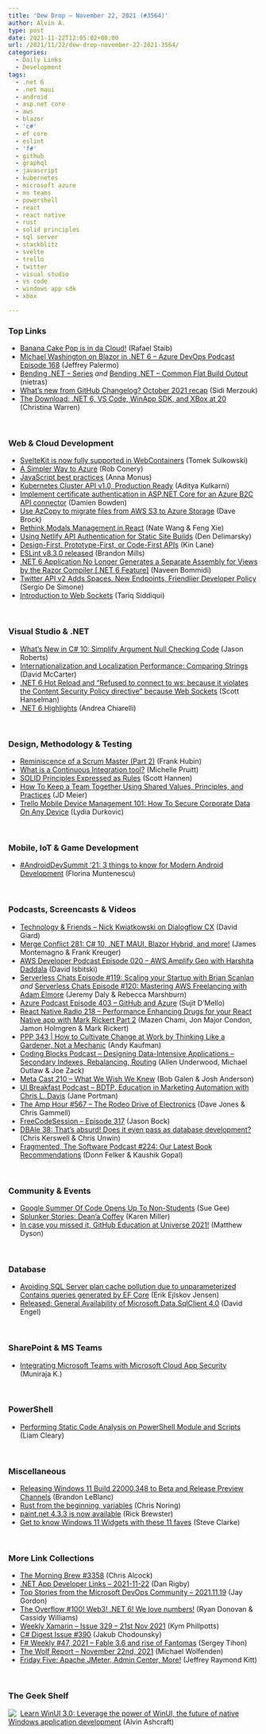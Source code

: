 ```yaml
---
title: 'Dew Drop – November 22, 2021 (#3564)'
author: Alvin A.
type: post
date: 2021-11-22T12:05:02+00:00
url: /2021/11/22/dew-drop-november-22-2021-3564/
categories:
  - Daily Links
  - Development
tags:
  - .net 6
  - .net maui
  - android
  - asp.net core
  - aws
  - blazor
  - 'c#'
  - ef core
  - eslint
  - 'f#'
  - github
  - graphql
  - javascript
  - kubernetes
  - microsoft azure
  - ms teams
  - powershell
  - react
  - react native
  - rust
  - solid principles
  - sql server
  - stackblitz
  - svelte
  - trello
  - twitter
  - visual studio
  - vs code
  - windows app sdk
  - xbox

---
```

### <a name="top"></a>Top Links

  * <a href="https://chillicream.com/blog/2021/11/22/banana-cake-pop-cloud" target="_blank" rel="noopener">Banana Cake Pop is in da Cloud!</a> (Rafael Staib)
  * <a href="http://azuredevopspodcast.clear-measure.com/michael-washington-on-blazor-in-net-6-episode-168" target="_blank" rel="noopener">Michael Washington on Blazor in .NET 6 &#8211; Azure DevOps Podcast Episode 168</a> (Jeffrey Palermo)
  * <a href="http://nietras.com/2021/11/18/bendingdotnet-series/" target="_blank" rel="noopener">Bending .NET &#8211; Series</a> _and_ <a href="http://nietras.com/2021/11/19/bendingdotnet-common-flat-build-output/" target="_blank" rel="noopener">Bending .NET &#8211; Common Flat Build Output</a> (nietras)
  * <a href="https://github.blog/2021-11-19-whats-new-from-github-changelog-october-2021-recap/" target="_blank" rel="noopener">What’s new from GitHub Changelog? October 2021 recap</a> (Sidi Merzouk)
  * <a href="http://www.youtube.com/watch?v=wAOgAUvC9kY" target="_blank" rel="noopener">The Download: .NET 6, VS Code, WinApp SDK, and XBox at 20</a> (Christina Warren)

&nbsp;

### <a name="web"></a>Web & Cloud Development

  * <a href="https://blog.stackblitz.com/posts/sveltekit-supported-in-webcontainers/" target="_blank" rel="noopener">SvelteKit is now fully supported in WebContainers</a> (Tomek Sulkowski)
  * <a href="http://rob.conery.io/2021/11/19/a-simpler-way-to-azure/" target="_blank" rel="noopener">A Simpler Way to Azure</a> (Rob Conery)
  * <a href="https://raygun.com/blog/javascript-best-practices/" target="_blank" rel="noopener">JavaScript best practices</a> (Anna Monus)
  * <a href="https://www.infoq.com/news/2021/11/kubernetes-cluster-api/?utm_campaign=infoq_content&utm_source=infoq&utm_medium=feed&utm_term=global" target="_blank" rel="noopener">Kubernetes Cluster API v1.0, Production Ready</a> (Aditya Kulkarni)
  * <a href="https://damienbod.com/2021/11/22/implement-certificate-authentication-in-asp-net-core-for-an-azure-b2c-api-connector/" target="_blank" rel="noopener">Implement certificate authentication in ASP.NET Core for an Azure B2C API connector</a> (Damien Bowden)
  * <a href="https://www.daveabrock.com/2021/11/21/use-azcopy-to-migrate-files-from-aws-s3-to-azure-storage/" target="_blank" rel="noopener">Use AzCopy to migrate files from AWS S3 to Azure Storage</a> (Dave Brock)
  * <a href="https://tech.ebayinc.com/engineering/rethink-modals-management-in-react/" target="_blank" rel="noopener">Rethink Modals Management in React</a> (Nate Wang & Feng Xie)
  * <a href="https://den.dev/blog/api-authentication-netlify-builds/" target="_blank" rel="noopener">Using Netlify API Authentication for Static Site Builds</a> (Den Delimarsky)
  * <a href="http://apievangelist.com/2021/11/20/design-first-prototype-first-or-code-first-apis/" target="_blank" rel="noopener">Design-First, Prototype-First, or Code-First APIs</a> (Kin Lane)
  * <a href="https://eslint.org/blog/2021/11/eslint-v8.3.0-released" target="_blank" rel="noopener">ESLint v8.3.0 released</a> (Brandon Mills)
  * <a href="https://www.learmoreseekmore.com/2021/11/dotnet6-application-no-longer-generates-a-seperate-assembly-for-views-by-the-razor-compiler.html" target="_blank" rel="noopener">.NET 6 Application No Longer Generates a Separate Assembly for Views by the Razor Compiler [.NET 6 Feature]</a> (Naveen Bommidi)
  * <a href="https://www.infoq.com/news/2021/11/twitter-api-v2/?utm_campaign=infoq_content&utm_source=infoq&utm_medium=feed&utm_term=global" target="_blank" rel="noopener">Twitter API v2 Adds Spaces, New Endpoints, Friendlier Developer Policy</a> (Sergio De Simone)
  * <a href="https://www.developer.com/web-services/intro-web-sockets/" target="_blank" rel="noopener">Introduction to Web Sockets</a> (Tariq Siddiqui)

&nbsp;

### <a name="dotnet"></a>Visual Studio & .NET

  * <a href="http://dontcodetired.com/blog/post/Whats-New-in-C-10-Simplify-Argument-Null-Checking-Code" target="_blank" rel="noopener">What’s New in C# 10: Simplify Argument Null Checking Code</a> (Jason Roberts)
  * <a href="https://dotnettips.wordpress.com/2021/11/22/internationalization-and-localization-performance-comparing-strings/" target="_blank" rel="noopener">Internationalization and Localization Performance: Comparing Strings</a> (David McCarter)
  * <a href="http://feeds.hanselman.com/~/673288256/0/scotthanselman~NET-Hot-Reload-and-Refused-to-connect-to-ws-because-it-violates-the-Content-Security-Policy-directive-because-Web-Sockets" target="_blank" rel="noopener">.NET 6 Hot Reload and &#8220;Refused to connect to ws: because it violates the Content Security Policy directive&#8221; because Web Sockets</a> (Scott Hanselman)
  * <a href="https://auth0.com/blog/dotnet6-whats-new/" target="_blank" rel="noopener">.NET 6 Highlights</a> (Andrea Chiarelli)

&nbsp;

### <a name="design"></a>Design, Methodology & Testing

  * <a href="https://blog.scottlogic.com/2021/11/17/reminiscence-of-a-scrum-master-part-ii.html" target="_blank" rel="noopener">Reminiscence of a Scrum Master (Part 2)</a> (Frank Hubin)
  * <a href="http://blog.travis-ci.com/2021-11-19-citool" target="_blank" rel="noopener">What is a Continuous Integration tool?</a> (Michelle Pruitt)
  * <a href="http://scotthannen.org/blog/2021/11/19/solid-principles-expressed-as-rules.html" target="_blank" rel="noopener">SOLID Principles Expressed as Rules</a> (Scott Hannen)
  * <a href="https://jdmeier.com/shared-values-and-principles/" target="_blank" rel="noopener">How To Keep a Team Together Using Shared Values, Principles, and Practices</a> (JD Meier)
  * <a href="https://blog.trello.com/enterprise/trello-mobile-device-management" target="_blank" rel="noopener">Trello Mobile Device Management 101: How To Secure Corporate Data On Any Device</a> (Lydia Durkovic)

&nbsp;

### <a name="mobile"></a>Mobile, IoT & Game Development

  * <a href="http://android-developers.googleblog.com/2021/11/ads21-modern-android-development.html" target="_blank" rel="noopener">#AndroidDevSummit ‘21: 3 things to know for Modern Android Development</a> (Florina Muntenescu)

&nbsp;

### <a name="podcasts"></a>Podcasts, Screencasts & Videos

  * <a href="https://www.DavidGiard.com/2021/11/22/NickKwiatkowskiOnDialogflowCX.aspx" target="_blank" rel="noopener">Technology & Friends &#8211; Nick Kwiatkowski on Dialogflow CX</a> (David Giard)
  * <a href="http://www.mergeconflict.fm/281" target="_blank" rel="noopener">Merge Conflict 281: C# 10, .NET MAUI, Blazor Hybrid, and more!</a> (James Montemagno & Frank Kreuger)
  * <a href="https://soundcloud.com/awsdevelopers/episode-020-aws-amplify-geo-with-harshita-daddala" target="_blank" rel="noopener">AWS Developer Podcast Episode 020 &#8211; AWS Amplify Geo with Harshita Daddala</a> (David Isbitski)
  * <a href="https://www.serverlesschats.com/119" target="_blank" rel="noopener">Serverless Chats Episode #119: Scaling your Startup with Brian Scanlan</a> _and_ <a href="https://www.serverlesschats.com/120" target="_blank" rel="noopener">Serverless Chats Episode #120: Mastering AWS Freelancing with Adam Elmore</a> (Jeremy Daly & Rebecca Marshburn)
  * <a href="http://azpodcast.azurewebsites.net/post/Episode-403-GitHub-and-Azure" target="_blank" rel="noopener">Azure Podcast Episode 403 &#8211; GitHub and Azure</a> (Sujit D&#8217;Mello)
  * <a href="https://www.reactnativeradio.com/" target="_blank" rel="noopener">React Native Radio 218 &#8211; Performance Enhancing Drugs for your React Native app with Mark Rickert Part 2</a> (Mazen Chami, Jon Major Condon, Jamon Holmgren & Mark Rickert)
  * <a href="https://peopleandprojectspodcast.libsyn.com/ppp-343-how-to-cultivate-change-at-work-by-thinking-like-a-gardener-not-a-mechanic" target="_blank" rel="noopener">PPP 343 | How to Cultivate Change at Work by Thinking Like a Gardener, Not a Mechanic</a> (Andy Kaufman)
  * <a href="https://www.codingblocks.net/podcast/designing-data-intensive-applications-secondary-indexes-rebalancing-routing/" target="_blank" rel="noopener">Coding Blocks Podcast &#8211; Designing Data-Intensive Applications – Secondary Indexes, Rebalancing, Routing</a> (Allen Underwood, Michael Outlaw & Joe Zack)
  * <a href="https://www.meta-cast.com/episode/210-what-we-wish-we-knew" target="_blank" rel="noopener">Meta Cast 210 &#8211; What We Wish We Knew</a> (Bob Galen & Josh Anderson)
  * <a href="http://www.uibreakfast.com/podcast" target="_blank" rel="noopener">UI Breakfast Podcast &#8211; BDTP. Education in Marketing Automation with Chris L. Davis</a> (Jane Portman)
  * <a href="https://theamphour.com/567-the-rodeo-drive-of-electronics/?utm_source=rss&utm_medium=rss&utm_campaign=567-the-rodeo-drive-of-electronics" target="_blank" rel="noopener">The Amp Hour #567 – The Rodeo Drive of Electronics</a> (Dave Jones & Chris Gammell)
  * <a href="http://www.youtube.com/watch?v=fmxl8DVyCWw" target="_blank" rel="noopener">FreeCodeSession &#8211; Episode 317</a> (Jason Bock)
  * <a href="https://redgate.libsyn.com/dbale-38-thats-absurd-does-it-even-pass-as-database-development" target="_blank" rel="noopener">DBAle 38: That’s absurd! Does it even pass as database development?</a> (Chris Kerswell & Chris Unwin)
  * <a href="https://fragmentedpodcast.com/episodes/224/" target="_blank" rel="noopener">Fragmented, The Software Podcast #224: Our Latest Book Recommendations</a> (Donn Felker & Kaushik Gopal)

&nbsp;

### <a name="events"></a>Community & Events

  * <a href="http://www.i-programmer.info/news/136-open-source/15027-google-summer-of-code-opens-up-to-non-students.html" target="_blank" rel="noopener">Google Summer Of Code Opens Up To Non-Students</a> (Sue Gee)
  * <a href="https://www.splunk.com/en_us/blog/splunklife/splunker-stories-deana-coffey.html" target="_blank" rel="noopener">Splunker Stories: Dean’a Coffey</a> (Karen Miller)
  * <a href="https://github.blog/2021-11-19-in-case-you-missed-it-github-education-at-universe-2021/" target="_blank" rel="noopener">In case you missed it, GitHub Education at Universe 2021!</a> (Matthew Dyson)

&nbsp;

### <a name="sql"></a>Database

  * <a href="https://erikej.github.io/efcore/sqlserver/2021/11/22/efcore-sqlserver-cache-pollution.html" target="_blank" rel="noopener">Avoiding SQL Server plan cache pollution due to unparameterized Contains queries generated by EF Core</a> (Erik Ejlskov Jensen)
  * <a href="https://techcommunity.microsoft.com/t5/sql-server/released-general-availability-of-microsoft-data-sqlclient-4-0/ba-p/2983346?WT.mc_id=DOP-MVP-4025064" target="_blank" rel="noopener">Released: General Availability of Microsoft.Data.SqlClient 4.0</a> (David Engel)

&nbsp;

### <a name="sp"></a>SharePoint & MS Teams

  * <a href="https://techcommunity.microsoft.com/t5/microsoft-teams-community-blog/integrating-microsoft-teams-with-microsoft-cloud-app-security/ba-p/2986865?WT.mc_id=DOP-MVP-4025064" target="_blank" rel="noopener">Integrating Microsoft Teams with Microsoft Cloud App Security</a> (Muniraja K.)

&nbsp;

### <a name="ps"></a>PowerShell

  * <a href="https://helloitsliam.com/2021/11/19/performing-static-code-analysis-on-powershell-module-and-scripts/" target="_blank" rel="noopener">Performing Static Code Analysis on PowerShell Module and Scripts</a> (Liam Cleary)

&nbsp;

### <a name="misc"></a>Miscellaneous

  * <a href="https://blogs.windows.com/windows-insider/2021/11/19/releasing-windows-11-build-22000-348-to-beta-and-release-preview-channels/?WT.mc_id=WD-MVP-4025064" target="_blank" rel="noopener">Releasing Windows 11 Build 22000.348 to Beta and Release Preview Channels</a> (Brandon LeBlanc)
  * <a href="https://dev.to/azure/rust-from-the-beginning-variables-3g7c" target="_blank" rel="noopener">Rust from the beginning, variables</a> (Chris Noring)
  * <a href="https://blog.getpaint.net/2021/11/21/paint-net-4-3-3-is-now-available/" target="_blank" rel="noopener">paint.net 4.3.3 is now available</a> (Rick Brewster)
  * <a href="https://blogs.windows.com/windowsexperience/2021/11/19/get-to-know-windows-11-widgets-with-these-11-faves/?WT.mc_id=WD-MVP-4025064" target="_blank" rel="noopener">Get to know Windows 11 Widgets with these 11 faves</a> (Steve Clarke)

&nbsp;

### <a name="links"></a>More Link Collections

  * <a href="https://blog.cwa.me.uk/2021/11/22/the-morning-brew-3358/" target="_blank" rel="noopener">The Morning Brew #3358</a> (Chris Alcock)
  * <a href="https://links.danrigby.com/2021/11/app-developer-links-2021-11-22/" target="_blank" rel="noopener">.NET App Developer Links &#8211; 2021-11-22</a> (Dan Rigby)
  * <a href="https://devblogs.microsoft.com/devops/top-stories-from-the-microsoft-devops-community-2021-11-19/?WT.mc_id=DOP-MVP-4025064" target="_blank" rel="noopener">Top Stories from the Microsoft DevOps Community – 2021.11.19</a> (Jay Gordon)
  * <a href="https://stackoverflow.blog/2021/11/19/the-overflow-100-web3-net-6-we-love-numbers/" target="_blank" rel="noopener">The Overflow #100! Web3! .NET 6! We love numbers!</a> (Ryan Donovan & Cassidy Williams)
  * <a href="https://weeklyxamarin.com/issues/329" target="_blank" rel="noopener">Weekly Xamarin &#8211; Issue 329 &#8211; 21st Nov 2021</a> (Kym Phillpotts)
  * <a href="https://csharpdigest.net/digests/390" target="_blank" rel="noopener">C# Digest Issue #390</a> (Jakub Chodounsky)
  * <a href="https://sergeytihon.com/2021/11/20/f-weekly-47-2021-fable-3-6-and-rise-of-fantomas/" target="_blank" rel="noopener">F# Weekly #47, 2021 – Fable 3.6 and rise of Fantomas</a> (Sergey Tihon)
  * <a href="https://michael-wolfenden.github.io/2021/11/22/november-22nd-2021/" target="_blank" rel="noopener">The Wolf Report &#8211; November 22nd, 2021</a> (Michael Wolfenden)
  * <a href="https://techcommunity.microsoft.com/t5/microsoft-mvp-award-program-blog/friday-five-apache-jmeter-admin-center-more/ba-p/2981284?WT.mc_id=DOP-MVP-4025064" target="_blank" rel="noopener">Friday Five: Apache JMeter, Admin Center, More!</a> (Jeffrey Raymond Kitt)

&nbsp;

### <a name="shelf"></a>The Geek Shelf

<a href="https://www.amazon.com/dp/1800208669/" target="_blank" rel="noopener"><img decoding="async" style="margin: 0px 4px 0px 0px; border: 0px currentcolor; float: left; display: inline; background-image: none;" src="https://m.media-amazon.com/images/I/41Z9lMC71WL._SS135_.jpg" align="left" border="0" /></a>&nbsp;<a href="https://www.amazon.com/dp/1800208669/" target="_blank" rel="noopener">Learn WinUI 3.0: Leverage the power of WinUI, the future of native Windows application development</a> (Alvin Ashcraft)